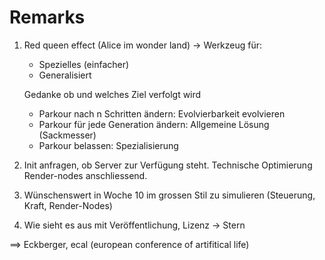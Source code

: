 # Remarks

1.  Red queen effect (Alice im wonder land) ->
    Werkzeug für:

    *   Spezielles (einfacher)
    *   Generalisiert

    Gedanke ob und welches Ziel verfolgt wird

    *   Parkour nach n Schritten ändern: Evolvierbarkeit evolvieren
    *   Parkour für jede Generation ändern: Allgemeine Lösung (Sackmesser)
    *   Parkour belassen: Spezialisierung

2.  Init anfragen, ob Server zur Verfügung steht.
    Technische Optimierung Render-nodes anschliessend.
3.  Wünschenswert in Woche 10 im grossen Stil zu simulieren (Steuerung, Kraft, Render-Nodes)
4.  Wie sieht es aus mit Veröffentlichung, Lizenz -> Stern

==> Eckberger, ecal (european conference of artifitical life)
